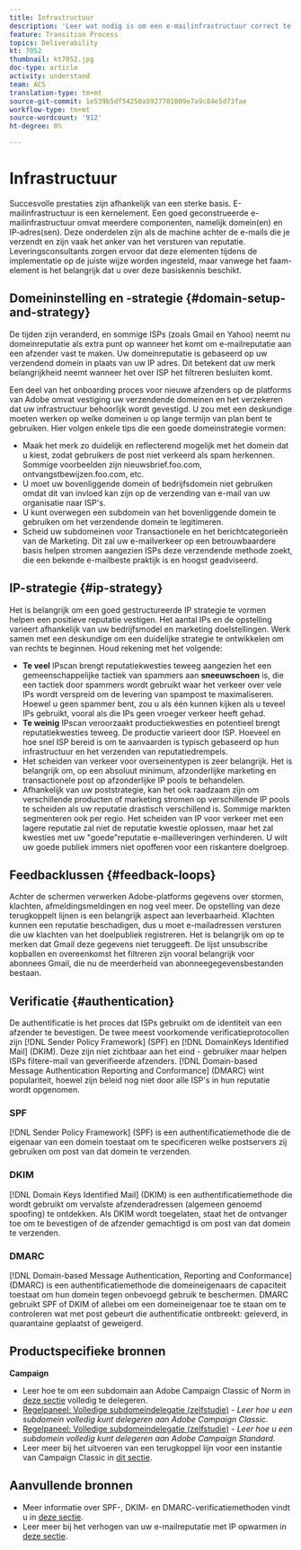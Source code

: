 ```yaml
---
title: Infrastructuur
description: 'Leer wat nodig is om een e-mailinfrastructuur correct te bouwen. '
feature: Transition Process
topics: Deliverability
kt: 7052
thumbnail: kt7052.jpg
doc-type: article
activity: understand
team: ACS
translation-type: tm+mt
source-git-commit: 1e539b5df54250a5927701009e7a9c84e5d73fae
workflow-type: tm+mt
source-wordcount: '912'
ht-degree: 0%

---
```



# Infrastructuur

Succesvolle prestaties zijn afhankelijk van een sterke basis. E-mailinfrastructuur is een kernelement. Een goed geconstrueerde e-mailinfrastructuur omvat meerdere componenten, namelijk domein(en) en IP-adres(sen). Deze onderdelen zijn als de machine achter de e-mails die je verzendt en zijn vaak het anker van het versturen van reputatie. Leveringsconsultants zorgen ervoor dat deze elementen tijdens de implementatie op de juiste wijze worden ingesteld, maar vanwege het faam-element is het belangrijk dat u over deze basiskennis beschikt.

## Domeininstelling en -strategie {#domain-setup-and-strategy}

De tijden zijn veranderd, en sommige ISPs (zoals Gmail en Yahoo) neemt nu domeinreputatie als extra punt op wanneer het komt om e-mailreputatie aan een afzender vast te maken. Uw domeinreputatie is gebaseerd op uw verzendend domein in plaats van uw IP adres. Dit betekent dat uw merk belangrijkheid neemt wanneer het over ISP het filtreren besluiten komt.

Een deel van het onboarding proces voor nieuwe afzenders op de platforms van Adobe omvat vestiging uw verzendende domeinen en het verzekeren dat uw infrastructuur behoorlijk wordt gevestigd. U zou met een deskundige moeten werken op welke domeinen u op lange termijn van plan bent te gebruiken. Hier volgen enkele tips die een goede domeinstrategie vormen:

* Maak het merk zo duidelijk en reflecterend mogelijk met het domein dat u kiest, zodat gebruikers de post niet verkeerd als spam herkennen. Sommige voorbeelden zijn nieuwsbrief.foo.com, ontvangstbewijzen.foo.com, etc.
* U moet uw bovenliggende domein of bedrijfsdomein niet gebruiken omdat dit van invloed kan zijn op de verzending van e-mail van uw organisatie naar ISP&#39;s.
* U kunt overwegen een subdomein van het bovenliggende domein te gebruiken om het verzendende domein te legitimeren.
* Scheid uw subdomeinen voor Transactionele en het berichtcategorieën van de Marketing. Dit zal uw e-mailverkeer op een betrouwbaardere basis helpen stromen aangezien ISPs deze verzendende methode zoekt, die een bekende e-mailbeste praktijk is en hoogst geadviseerd.

## IP-strategie {#ip-strategy}

Het is belangrijk om een goed gestructureerde IP strategie te vormen helpen een positieve reputatie vestigen. Het aantal IPs en de opstelling varieert afhankelijk van uw bedrijfsmodel en marketing doelstellingen. Werk samen met een deskundige om een duidelijke strategie te ontwikkelen om van rechts te beginnen. Houd rekening met het volgende:

* **Te veel** IPscan brengt reputatiekwesties teweeg aangezien het een gemeenschappelijke tactiek van spammers aan  **sneeuwschoen** is, die een tactiek door spammers wordt gebruikt waar het verkeer over vele IPs wordt verspreid om de levering van spampost te maximaliseren. Hoewel u geen spammer bent, zou u als één kunnen kijken als u teveel IPs gebruikt, vooral als die IPs geen vroeger verkeer heeft gehad.
* **Te weinig** IPscan veroorzaakt productiekwesties en potentieel brengt reputatiekwesties teweeg. De productie varieert door ISP. Hoeveel en hoe snel ISP bereid is om te aanvaarden is typisch gebaseerd op hun infrastructuur en het verzenden van reputatiedrempels.
* Het scheiden van verkeer voor overseinentypen is zeer belangrijk. Het is belangrijk om, op een absoluut minimum, afzonderlijke marketing en transactionele post op afzonderlijke IP pools te behandelen.
* Afhankelijk van uw poststrategie, kan het ook raadzaam zijn om verschillende producten of marketing stromen op verschillende IP pools te scheiden als uw reputatie drastisch verschillend is. Sommige markten segmenteren ook per regio. Het scheiden van IP voor verkeer met een lagere reputatie zal niet de reputatie kwestie oplossen, maar het zal kwesties met uw &quot;goede&quot;reputatie e-mailleveringen verhinderen. U wilt uw goede publiek immers niet opofferen voor een riskantere doelgroep.

## Feedbacklussen {#feedback-loops}

Achter de schermen verwerken Adobe-platforms gegevens over stormen, klachten, afmeldingsmeldingen en nog veel meer. De opstelling van deze terugkoppelt lijnen is een belangrijk aspect aan leverbaarheid. Klachten kunnen een reputatie beschadigen, dus u moet e-mailadressen versturen die uw klachten van het doelpubliek registreren. Het is belangrijk om op te merken dat Gmail deze gegevens niet teruggeeft. De lijst unsubscribe kopballen en overeenkomst het filtreren zijn vooral belangrijk voor abonnees Gmail, die nu de meerderheid van abonneegegevensbestanden bestaan.

## Verificatie {#authentication}

De authentificatie is het proces dat ISPs gebruikt om de identiteit van een afzender te bevestigen. De twee meest voorkomende verificatieprotocollen zijn [!DNL Sender Policy Framework] (SPF) en [!DNL DomainKeys Identified Mail] (DKIM). Deze zijn niet zichtbaar aan het eind - gebruiker maar helpen ISPs filtere-mail van geverifieerde afzenders. [!DNL Domain-based Message Authentication Reporting and Conformance] (DMARC) wint populariteit, hoewel zijn beleid nog niet door alle ISP&#39;s in hun reputatie wordt opgenomen.

### SPF

[!DNL Sender Policy Framework] (SPF) is een authentificatiemethode die de eigenaar van een domein toestaat om te specificeren welke postservers zij gebruiken om post van dat domein te verzenden.

### DKIM

[!DNL Domain Keys Identified Mail] (DKIM) is een authentificatiemethode die wordt gebruikt om vervalste afzenderadressen (algemeen genoemd spoofing) te ontdekken. Als DKIM wordt toegelaten, staat het de ontvanger toe om te bevestigen of de afzender gemachtigd is om post van dat domein te verzenden.

### DMARC

[!DNL Domain-based Message Authentication, Reporting and Conformance] (DMARC) is een authentificatiemethode die domeineigenaars de capaciteit toestaat om hun domein tegen onbevoegd gebruik te beschermen. DMARC gebruikt SPF of DKIM of allebei om een domeineigenaar toe te staan om te controleren wat met post gebeurt die authentificatie ontbreekt: geleverd, in quarantaine geplaatst of geweigerd.

## Productspecifieke bronnen

**Campaign**

* Leer hoe te om een subdomain aan Adobe Campaign Classic of Norm in [deze sectie](/help/additional-resources/ac-domain-name-setup.md) volledig te delegeren.
* [Regelpaneel: Volledige subdomeindelegatie (zelfstudie)](https://experienceleague.corp.adobe.com/docs/campaign-classic-learn/control-panel/subdomains-and-certificates/subdomain-delegation.html)  -  *Leer hoe u een subdomein volledig kunt delegeren aan Adobe Campaign Classic.*
* [Regelpaneel: Volledige subdomeindelegatie (zelfstudie)](https://experienceleague.corp.adobe.com/docs/campaign-standard-learn/control-panel/subdomains-and-certificates/subdomain-delegation.html)  -  *Leer hoe u een subdomein volledig kunt delegeren aan Adobe Campaign Standard.*
* Leer meer bij het uitvoeren van een terugkoppel lijn voor een instantie van Campaign Classic in [dit sectie](/help/additional-resources/acc-technical-recommendations.md#feedback-loop-acc).

## Aanvullende bronnen

* Meer informatie over SPF-, DKIM- en DMARC-verificatiemethoden vindt u in [deze sectie](/help/additional-resources/authentication.md).
* Leer meer bij het verhogen van uw e-mailreputatie met IP opwarmen in [deze sectie](/help/additional-resources/increase-reputation-with-ip-warming.md).
